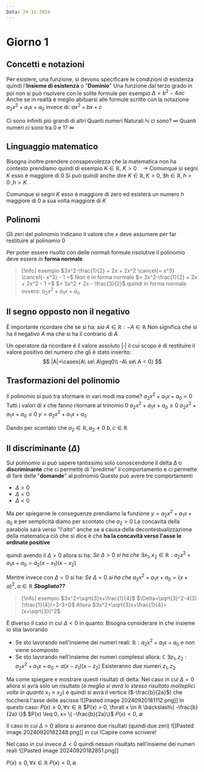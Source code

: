 ```yaml
---
Data: 24-11-2024
---
```



# Giorno 1
## Concetti e notazioni
Per esistere, una funzione, si devono specificare le condizioni di esistenza quindi l'**Insieme di esistenza** o "**Dominio**" 
Una funzione dal terzo grado in poi non si può risolvere con le solite formule per esempio $\Delta= b^2 - 4ac$ 
Anche se in realtà è meglio abituarsi alle formule scritte con la notazione $a_2x^2 + a_1x + a_0$  invece di: $ax^2 + bx + c$

Ci sono infiniti più grandi di altri
Quanti numeri Naturali $ℕ$ ci sono? $\infty$
Quanti numeri ci sono tra $0$ e $1$? $\infty$
## Linguaggio matematico
Bisogna inoltre prendere consapevolezza che la matematica non ha contesto prendiamo quindi di esempio
$K \in ℝ,\ K > 0 \quad \rightarrow$ Comunque si segni $K$ esso é maggiore di 0
Si può quindi anche dire
$K\in ℝ, K>0, \exists h \in ℝ , h>0:, h > K$

Comunque si segni $K$ esso é maggiore di zero ed esisterà un numero $h$ maggiore di 0 a sua volta maggiore di $K$
## Polinomi
Gli zeri del polinomio indicano il valore che $x$ deve assumere per far restituire al polinomio $0$

Per poter essere risolto con delle normali formule risolutive il polinomio deve essere in **forma normale**
 > [!info] esempio
 > $3x^2-\frac{1}{2} + 2x + 2x^2 \cancel{+ x^3} \cancel{- x^3} - 1 =$ Non è in forma normale
 > $= 3x^2-\frac{1}{2} + 2x + 2x^2 - 1 =$
 > $= 5x^2 + 2x - \frac{3}{2}$ quindi in forma normale ovvero: $a_2x^2 + a_1x + a_0$

## Il segno opposto non il negativo
È importante ricordare che se si ha:
$sia\ A\in ℝ:-A\in ℝ$ 
Non significa che si ha il negativo $A$ ma che si ha il contrario di $A$ 

Un operatore da ricordare é il valore assoluto $|\cdot|$ il cui scopo é di restituire il valore positivo del numero che gli è stato inserito:
$$
|A|=\cases{A\ se\ A\geq0\\ -A\ se\ A < 0}
$$

## Trasformazioni del polinomio
Il polinomio si può tra sformare in vari modi ma come?
$a_2x^2 + a_1x + a_0 = 0$ Tutti i valori di $x$ che fanno ritornare al trinomio $0$
$a_2x^2 + a_1x + a_0 \geq 0$
$a_2x^2 + a_1x + a_0 \leq 0$
$y = a_2x^2 + a_1x + a_0$

Dando per scontato che 
$a_2\in ℝ,a_2 \neq 0$ 
$b, c \in ℝ$

## Il discriminante $(\Delta)$
Sul polinomio si può sapere tantissimo solo conoscendone il delta $\Delta$ o **discriminante** che ci permette di "predirne" il comportamento e ci permette di fare delle "**domande**" al polinomio
Questo può avere tre comportamenti
- $\Delta>0$
- $\Delta = 0$
- $\Delta < 0$

Ma per spiegarne le conseguenze prendiamo la funzione $y = a_2x^2 + a_1x + a_0$ e per semplicità diamo per scontato che $a_2 > 0$
La concavità della parabola sarà verso "l'*alto*" anche se a causa della decontestualizzazione della matematica ciò che si dice è che **ha la concavità verso l'asse le ordinate positive**

quindi avendo il $\Delta > 0$ allora si ha:
$Se\ \Delta>0\ si\ ha\ che\ \exists x_1,x_2 \in ℝ : a_2x^2 + a_1x + a_0 = a_2(x-x_1)(x-x_2)$

Mentre invece con $\Delta = 0$ si ha:
$Se\ \Delta =0\ si\ ha\ che\ a_2x^2 + a_1x + a_0 = (x+\alpha)^2, \alpha \in ℝ$ ***Sbagliato??***

> [!info] esempio
> $3x^2+\sqrt{3}x+\frac{1}{4}$
> $\Delta=\sqrt{3}^2-4(3)(\frac{1}{4})=3-3=0$
> Allora
> $3x^2+\sqrt{3}x+\frac{1}{4}=(x+\sqrt{3})^2$

È diverso il caso in cui $\Delta < 0$ in quanto:
Bisogna considerare in che insieme io stia lavorando
- Se sto lavorando nell'insieme dei numeri reali: $ℝ:a_2x^2+a_1x+a_0$ e non viene scomposto
- Se sto lavorando nell'insieme dei numeri complessi allora: $ℂ\ \exists z_1,z_2: a_2x^2+a_1x+a_0 = a(x-z_1)(x-z_2)$
	Esisteranno due numeri $z_1, z_2$

Ma come spiegare e mostrare questi risultati di delta:
Nel caso in cui $\Delta = 0$ allora si avrà solo un risultato (*o meglio si avrà lo stesso risultato molteplici volte in quanto $x_1\equiv x_2$*) e quindi si avrà il vertice ($-\frac{b}{2a}$) che toccherà l'asse delle ascisse
![[Pasted image 20240920181112.png]]
In questo caso:
$P(x)\geq 0, \forall x\in ℝ$
$P(x) > 0, \forall x \in ℝ \backslash\{ -\frac{b}{2a} \}$
$P(x) \leq 0, x= \{ -\frac{b}{2a}\}$
$P(x)<0,\ \emptyset$

Il caso in cui $\Delta > 0$ allora si avranno due risultati (quindi due zeri)
![[Pasted image 20240920182248.png]]
in cui
!Capire come scrivere!

Nel caso in cui invece $\Delta < 0$ quindi nessun risultato nell'insieme dei numeri reali
![[Pasted image 20240920182851.png]]

$P(x) \geq 0, \forall x \in ℝ$
$P(x) < 0, \emptyset$

